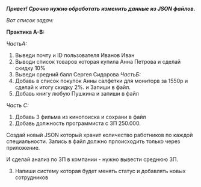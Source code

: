 ***Привет! Срочно нужно обработать изменить данные из JSON файлов.***



*Вот список задач:*

**Практика А-B:**

*ЧастьА:* 
1. Выведи почту и ID пользователя Иванов Иван
2. Выводи список товаров которая купила Анна Петрова и сделай скидку 10%
3. Выведи средний балл Сергея Сидорова
*ЧастьБ:*
4. Добавь в список покупок Анны салфетки для мониторв за 1550р и сделай к итогу скидку 2%. и Запиши  в файл.
5. Добавь книгу любую Пушкина и запиши в файл


*Часть С:*
1. Добавь 3 фильма из кинопоиска и сохрани в файл 
2. Добавь должность программиста с ЗП 250.000. 

Создай новый JSON который хранит количество работников по каждой специальности. Запись в файл должно прлоисходить только через приложение.

И сделай анализ по ЗП в компании - нужно вывести среднюю ЗП.

3. Напиши систему которая будет менять статус и добавлять новых сотрудников